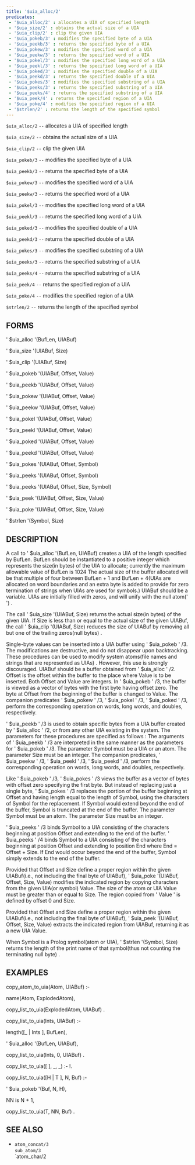 ```yaml
---
title: '$uia_alloc/2'
predicates:
 - '$uia_alloc/2' : allocates a UIA of specified length
 - '$uia_size/2' : obtains the actual size of a UIA
 - '$uia_clip/2' : clip the given UIA
 - '$uia_pokeb/3' : modifies the specified byte of a UIA
 - '$uia_peekb/3' : returns the specified byte of a UIA
 - '$uia_pokew/3' : modifies the specified word of a UIA
 - '$uia_peekw/3' : returns the specified word of a UIA
 - '$uia_pokel/3' : modifies the specified long word of a UIA
 - '$uia_peekl/3' : returns the specified long word of a UIA
 - '$uia_poked/3' : modifies the specified double of a UIA
 - '$uia_peekd/3' : returns the specified double of a UIA
 - '$uia_pokes/3' : modifies the specified substring of a UIA
 - '$uia_peeks/3' : returns the specified substring of a UIA
 - '$uia_peeks/4' : returns the specified substring of a UIA
 - '$uia_peek/4' : returns the specified region of a UIA
 - '$uia_poke/4' : modifies the specified region of a UIA
 - '$strlen/2' : returns the length of the specified symbol
---
```

`$uia_alloc/2` `--` allocates a UIA of specified length

`$uia_size/2` `--` obtains the actual size of a UIA

`$uia_clip/2` `--` clip the given UIA

`$uia_pokeb/3` `--` modifies the specified byte of a UIA

`$uia_peekb/3` `--` returns the specified byte of a UIA

`$uia_pokew/3` `--` modifies the specified word of a UIA

`$uia_peekw/3` `--` returns the specified word of a UIA

`$uia_pokel/3` `--` modifies the specified long word of a UIA

`$uia_peekl/3` `--` returns the specified long word of a UIA

`$uia_poked/3` `--` modifies the specified double of a UIA

`$uia_peekd/3` `--` returns the specified double of a UIA

`$uia_pokes/3` `--` modifies the specified substring of a UIA

`$uia_peeks/3` `--` returns the specified substring of a UIA

`$uia_peeks/4` `--` returns the specified substring of a UIA

`$uia_peek/4` `--` returns the specified region of a UIA

`$uia_poke/4` `--` modifies the specified region of a UIA

`$strlen/2` `--` returns the length of the specified symbol


## FORMS

' $uia_alloc '(BufLen, UIABuf)

' $uia_size '(UIABuf, Size)

' $uia_clip '(UIABuf, Size)

' $uia_pokeb '(UIABuf, Offset, Value)

' $uia_peekb '(UIABuf, Offset, Value)

' $uia_pokew '(UIABuf, Offset, Value)

' $uia_peekw '(UIABuf, Offset, Value)

' $uia_pokel '(UIABuf, Offset, Value)

' $uia_peekl '(UIABuf, Offset, Value)

' $uia_poked '(UIABuf, Offset, Value)

' $uia_peekd '(UIABuf, Offset, Value)

' $uia_pokes '(UIABuf, Offset, Symbol)

' $uia_peeks '(UIABuf, Offset, Symbol)

' $uia_peeks '(UIABuf, Offset, Size, Symbol)

' $uia_peek '(UIABuf, Offset, Size, Value)

' $uia_poke '(UIABuf, Offset, Size, Value)

' $strlen '(Symbol, Size)


## DESCRIPTION

A call to ' $uia_alloc '(BufLen, UIABuf) creates a UIA of the length specified by BufLen. BufLen should be instantiated to a positive integer which represents the size(in bytes) of the UIA to allocate; currently the maximum allowable value of BufLen is 1024 The actual size of the buffer allocated will be that multiple of four between BufLen + 1 and BufLen + 4(UIAs are allocated on word boundaries and an extra byte is added to provide for zero termination of strings when UIAs are used for symbols.) UIABuf should be a variable. UIAs are initially filled with zeros, and will unify with the null atom(' ') .

The call ' $uia_size '(UIABuf, Size) returns the actual size(in bytes) of the given UIA. If Size is less than or equal to the actual size of the given UIABuf, the call ' $uia_clip '(UIABuf, Size) reduces the size of UIABuf by removing all but one of the trailing zeros(null bytes) .

Single-byte values can be inserted into a UIA buffer using ' $uia_pokeb ' /3. The modifications are destructive, and do not disappear upon backtracking. These procedures can be used to modify system atoms(file names and strings that are represented as UIAs) . However, this use is strongly discouraged. UIABuf should be a buffer obtained from ' $uia_alloc ' /2. Offset is the offset within the buffer to the place where Value is to be inserted. Both Offset and Value are integers. In ' $uia_pokeb ' /3, the buffer is viewed as a vector of bytes with the first byte having offset zero. The byte at Offset from the beginning of the buffer is changed to Value. The companion predicates ' $uia_pokew ' /3, ' $uia_pokel ' /3, ' $uia_poked ' /3, perform the corresponding operation on words, long words, and doubles, respectively.

' $uia_peekb ' /3 is used to obtain specific bytes from a UIA buffer created by ' $uia_alloc ' /2, or from any other UIA existing in the system. The parameters for these procedures are specified as follows : The arguments of ' $uia_peekb ' /3 are interpreted in the same manner as the parameters for ' $uia_pokeb ' /3. The parameter Symbol must be a UIA or an atom. The parameter Size must be an integer. The companion predicates, ' $uia_peekw ' /3, ' $uia_peekl ' /3, ' $uia_peekd ' /3, perform the corresponding operation on words, long words, and doubles, respectively.

Like ' $uia_pokeb ' /3, ' $uia_pokes ' /3 views the buffer as a vector of bytes with offset zero specifying the first byte. But instead of replacing just a single byte, ' $uia_pokes ' /3 replaces the portion of the buffer beginning at Offset and having length equal to the length of Symbol, using the characters of Symbol for the replacement. If Symbol would extend beyond the end of the buffer, Symbol is truncated at the end of the buffer. The parameter Symbol must be an atom. The parameter Size must be an integer.

' $uia_peeks ' /3 binds Symbol to a UIA consisting of the characters beginning at position Offset and extending to the end of the buffer. ' $uia_peeks ' /4 binds Symbol to a UIA consisting of the characters beginning at position Offset and extending to position End where End = Offset + Size. If End would occur beyond the end of the buffer, Symbol simply extends to the end of the buffer.

Provided that Offset and Size define a proper region within the given UIABuf(i.e., not including the final byte of UIABuf), ' $uia_poke '(UIABuf, Offset, Size, Value) modifies the indicated region by copying characters from the given UIA(or symbol) Value. The size of the atom or UIA Value must be greater than or equal to Size. The region copied from ' Value ' is defined by offset 0 and Size.

Provided that Offset and Size define a proper region within the given UIABuf(i.e., not including the final byte of UIABuf), ' $uia_peek '(UIABuf, Offset, Size, Value) extracts the indicated region from UIABuf, returning it as a new UIA Value.

When Symbol is a Prolog symbol(atom or UIA), ' $strlen '(Symbol, Size) returns the length of the print name of that symbol(thus not counting the terminating null byte) .


## EXAMPLES

copy_atom_to_uia(Atom, UIABuf) :-

name(Atom, ExplodedAtom),

copy_list_to_uia(ExplodedAtom, UIABuf) .

copy_list_to_uia(Ints, UIABuf) :-

length([_ | Ints ], BufLen),

' $uia_alloc '(BufLen, UIABuf),

copy_list_to_uia(Ints, 0, UIABuf) .

copy_list_to_uia([ ], _, _) :- !.

copy_list_to_uia([H | T ], N, Buf) :-

' $uia_pokeb '(Buf, N, H),

NN is N + 1,

copy_list_to_uia(T, NN, Buf) .


## SEE ALSO

- `atom_concat/3`  
`sub_atom/3`  
`atom_char/2
